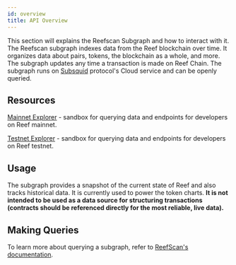 ```yaml
---
id: overview
title: API Overview
---
```


This section will explains the Reefscan Subgraph and how to interact with it. The Reefscan subgraph indexes data from the Reef blockchain over time. It organizes data about pairs, tokens, the blockchain as a whole, and more. The subgraph updates any time a transaction is made on Reef Chain. The subgraph runs on [Subsquid](https://subsquid.io) protocol's Cloud service and can be openly queried.

## Resources

[Mainnet Explorer](https://squid.subsquid.io/reef-explorer/graphql) - sandbox for querying data and endpoints for developers on Reef mainnet.

[Testnet Explorer](https://squid.subsquid.io/reef-explorer-testnet/graphql) - sandbox for querying data and endpoints for developers on Reef testnet.

## Usage

The subgraph provides a snapshot of the current state of Reef and also tracks historical data. It is currently used to power the token charts. **It is not intended to be used as a data source for structuring transactions (contracts should be referenced directly for the most reliable, live data).**

## Making Queries

To learn more about querying a subgraph, refer to [ReefScan's documentation](https://docs.reef.io/docs/developers/reefscan/).

